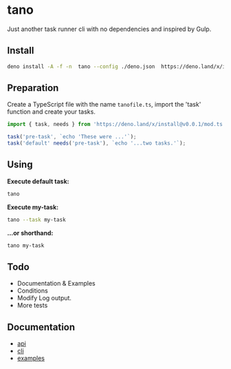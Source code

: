 # tano

Just another task runner cli with no dependencies and inspired by Gulp.

## Install

```bash
deno install -A -f -n  tano --config ./deno.json  https://deno.land/x/install@v0.0.1/tano.ts
```

## Preparation

Create a TypeScript file with the name `tanofile.ts`, import the 'task' function and create your tasks.

```TypeScript
import { task, needs } from 'https://deno.land/x/install@v0.0.1/mod.ts';

task('pre-task', `echo 'These were ...'`);
task('default' needs('pre-task'), `echo '...two tasks.'`);
```

## Using

**Execute default task:**

```bash
tano
```

**Execute my-task:**

```bash
tano --task my-task
```

**...or shorthand:**

```bash
tano my-task
```

## Todo

- Documentation & Examples
- Conditions
- Modify Log output.
- More tests

## Documentation

- [api](./docs/api.md)
- [cli](./docs/cli.md)
- [examples](./docs/examples.md)
